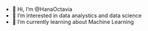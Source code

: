 - 👋 Hi, I’m @HanaOctavia
- 👀 I’m interested in data analystics and data science
- 🌱 I’m currently learning about Machine Learning

